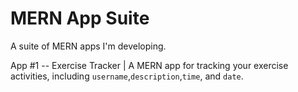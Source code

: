 # MERN App Suite
A suite of MERN apps I'm developing. 

App #1 -- Exercise Tracker | A MERN app for tracking your exercise activities, including `username`,`description`,`time`, and `date`.
